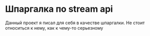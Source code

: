 # Шпаргалка по stream api

Данный проект я писал для себя в качестве шпаргалки. Не стоит относиться к нему, как к чему-то серьезному

